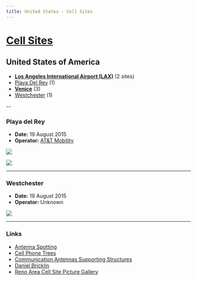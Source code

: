 ```yaml
---
title: United States - Cell Sites
---
```


# [Cell Sites](../)

## United States of America

* **[Los Angeles International Airport (LAX)](lax)** (2 sites)
* [Playa Del Rey](#playa-del-rey) (1)
* **[Venice](venice)** (3)
* [Westchester](#westchester) (1)

--

### Playa del Rey

* **Date:** 19 August 2015
* **Operator:** [AT&T Mobility](https://en.wikipedia.org/wiki/AT%26T_Mobility)

![](https://f001.backblazeb2.com/file/CellSites/US/20150819-133006.jpg)

![](https://f001.backblazeb2.com/file/CellSites/US/20150819-133251.jpg)

---

### Westchester

* **Date:** 19 August 2015
* **Operator:** Unknown

![](https://f001.backblazeb2.com/file/CellSites/US/20150819-144525.jpg)

---

### Links

* [Antenna Spotting](https://antennaspotting.blogspot.co.nz/)
* [Cell Phone Trees](https://www2.palomar.edu/users/warmstrong/faketree.htm)
* [Communication Antennas Supporting Structures](https://antennastructures.blogspot.co.nz/)
* [Daniel Bricklin](http://danbricklin.com/log/celltowers.htm)
* [Reno Area Cell Site Picture Gallery](http://renowirelessinfo.com/cellsitepics/)
